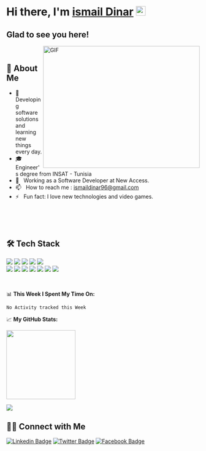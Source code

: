 # Hi there, I'm <a href="https://ismail-dinar.me" target="_blank">ismail Dinar</a> <img src="https://media.giphy.com/media/hvRJCLFzcasrR4ia7z/giphy.gif" width="25px">

## Glad to see you here! &nbsp;

<img align="right" alt="GIF" src="https://github.com/Gapur/Gapur/blob/master/coding.gif?raw=true" width="408" height="318" />

<br>

## 📙 About Me

- 🤔 &nbsp; Developing software solutions and learning new things every day.
- 🎓 &nbsp; Engineer's degree from INSAT - Tunisia
- 💼 &nbsp; Working as a Software Developer at New Access.
- 📫 &nbsp; How to reach me : <a href="mailto:ismaildinar96@gmail.com" target="_blank">ismaildinar96@gmail.com</a>
- ⚡ &nbsp; Fun fact: I love new technologies and video games.

<br>
<br>
<br>

## 🛠 Tech Stack

 ![](https://img.shields.io/badge/Angular-DD0031?style=for-the-badge&logo=angular&logoColor=white) ![](https://img.shields.io/badge/Bootstrap-563D7C?style=for-the-badge&logo=bootstrap&logoColor=white) [](https://img.shields.io/badge/MySQL-00000F?style=for-the-badge&logo=mysql&logoColor=white) ![](https://img.shields.io/badge/TypeScript-007ACC?style=for-the-badge&logo=typescript&logoColor=white) ![](	https://img.shields.io/badge/JavaScript-323330?style=for-the-badge&logo=javascript&logoColor=F7DF1E) ![](https://img.shields.io/badge/HTML-239120?style=for-the-badge&logo=html5&logoColor=white) <br/> ![](https://img.shields.io/badge/CSS-239120?&style=for-the-badge&logo=css3&logoColor=white) ![](https://img.shields.io/badge/Sass-CC6699?style=for-the-badge&logo=sass&logoColor=white) ![](https://img.shields.io/badge/Linux-FCC624?style=for-the-badge&logo=linux&logoColor=black) ![](https://img.shields.io/badge/Ubuntu-E95420?style=for-the-badge&logo=ubuntu&logoColor=white) ![](https://img.shields.io/badge/Windows-0078D6?style=for-the-badge&logo=windows&logoColor=white) ![](https://img.shields.io/badge/Docker-2CA5E0?style=for-the-badge&logo=docker&logoColor=white) ![](https://img.shields.io/badge/Java-ED8B00?style=for-the-badge&logo=java&logoColor=white)


<br/>

📊 **This Week I Spent My Time On:**
<!--START_SECTION:waka-->
```text
No Activity tracked this Week
```
<!--END_SECTION:waka-->


📈 **My GitHub Stats:**

  <img height="180em" src="https://github-readme-stats.vercel.app/api?username=ismail-dinar&show_icons=true&hide_border=true&&count_private=true&include_all_commits=true" />

 ![](https://visitor-badge.glitch.me/badge?page_id=ismail-dinar.ismail-dinar)
 
## 🤝🏻 Connect with Me

[![Linkedin Badge](https://img.shields.io/badge/LinkedIn-0077B5?style=for-the-badge&logo=linkedin&logoColor=white)](https://www.linkedin.com/in/ismail-dinar/)
[![Twitter Badge](https://img.shields.io/badge/Twitter-1DA1F2?style=for-the-badge&logo=twitter&logoColor=white)](https://twitter.com/DinaR_Sm41L)
[![Facebook Badge](https://img.shields.io/badge/Facebook-1877F2?style=for-the-badge&logo=facebook&logoColor=white)](https://www.facebook.com/smail.dinar.96/)
